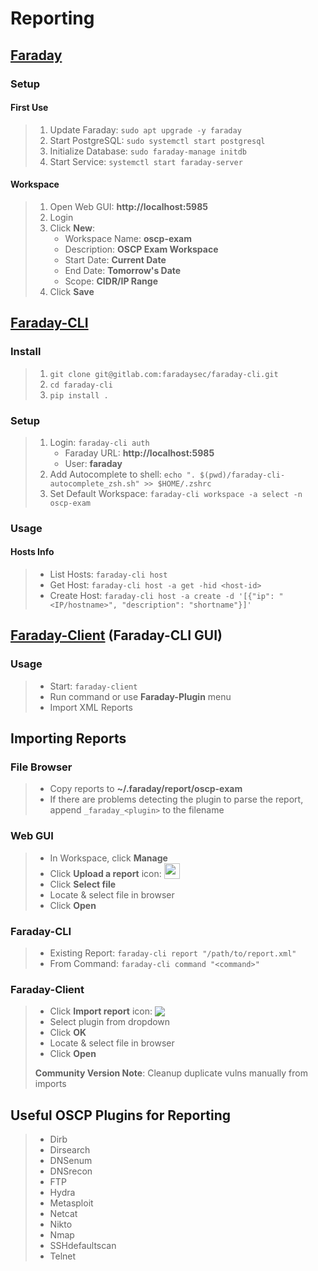 # Reporting

## [Faraday](https://github.com/infobyte/faraday)

### Setup

#### First Use

> 1. Update Faraday: `sudo apt upgrade -y faraday`
> 2. Start PostgreSQL: `sudo systemctl start postgresql`
> 3. Initialize Database: `sudo faraday-manage initdb`
> 4. Start Service: `systemctl start faraday-server`

#### Workspace

> 1. Open Web GUI: **http://localhost:5985**
> 2. Login
> 3. Click **New**:
>    - Workspace Name: **oscp-exam**
>    - Description: **OSCP Exam Workspace**
>    - Start Date: **Current Date**
>    - End Date: **Tomorrow's Date**
>    - Scope: **CIDR/IP Range**
> 4. Click **Save**

## [Faraday-CLI](https://github.com/infobyte/faraday-cli)

### Install

> 1. `git clone git@gitlab.com:faradaysec/faraday-cli.git`
> 2. `cd faraday-cli`
> 3. `pip install .`

### Setup

> 1. Login: `faraday-cli auth`
>    - Faraday URL: **http://localhost:5985**
>    - User: **faraday**
> 2. Add Autocomplete to shell: `echo ". $(pwd)/faraday-cli-autocomplete_zsh.sh" >> $HOME/.zshrc`
> 3. Set Default Workspace: `faraday-cli workspace -a select -n oscp-exam`

### Usage

#### Hosts Info

> - List Hosts: `faraday-cli host`
> - Get Host: `faraday-cli host -a get -hid <host-id>`
> - Create Host: `faraday-cli host -a create -d '[{"ip": "<IP/hostname>", "description": "shortname"}]'`

## [Faraday-Client](https://github.com/infobyte/faraday/wiki/Faraday-Client) (Faraday-CLI GUI)

### Usage

> - Start: `faraday-client`
> - Run command or use **Faraday-Plugin** menu
> - Import XML Reports

## Importing Reports

### File Browser

> - Copy reports to **~/.faraday/report/oscp-exam**
> - If there are problems detecting the plugin to parse the report, append `_faraday_<plugin>` to the filename

### Web GUI

> - In Workspace, click **Manage**
> - Click **Upload a report** icon: <img src="../Assets/Img/Faraday-web-upload.svg" height="25" style="vertical-align:bottom">
> - Click **Select file**
> - Locate & select file in browser
> - Click **Open**

### Faraday-CLI

> - Existing Report: `faraday-cli report "/path/to/report.xml"`
> - From Command: `faraday-cli command "<command>"`

### Faraday-Client

> - Click **Import report** icon: <img src="../Assets/Img/Faraday-client-upload.png" style="vertical-align:bottom">
> - Select plugin from dropdown
> - Click **OK**
> - Locate & select file in browser
> - Click **Open**
>
> **Community Version Note**: Cleanup duplicate vulns manually from imports

## Useful OSCP Plugins for Reporting

> - Dirb
> - Dirsearch
> - DNSenum
> - DNSrecon
> - FTP
> - Hydra
> - Metasploit
> - Netcat
> - Nikto
> - Nmap
> - SSHdefaultscan
> - Telnet
